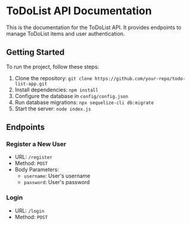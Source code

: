 # ToDoList API Documentation

This is the documentation for the ToDoList API. It provides endpoints to manage ToDoList items and user authentication.

## Getting Started

To run the project, follow these steps:

1. Clone the repository: `git clone https://github.com/your-repo/todo-list-app.git`
2. Install dependencies: `npm install`
3. Configure the database in `config/config.json`
4. Run database migrations: `npx sequelize-cli db:migrate`
5. Start the server: `node index.js`

## Endpoints

### Register a New User

- URL: `/register`
- Method: `POST`
- Body Parameters:
  - `username`: User's username
  - `password`: User's password

### Login

- URL: `/login`
- Method: `POST`
